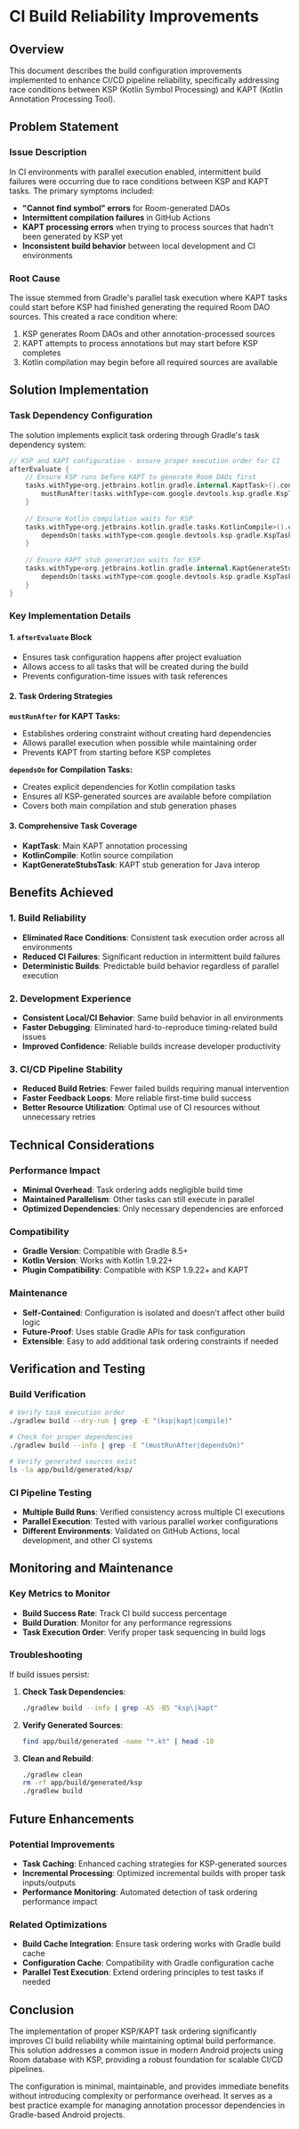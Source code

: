 # CI Build Reliability Improvements

## Overview

This document describes the build configuration improvements implemented to enhance CI/CD pipeline reliability, specifically addressing race conditions between KSP (Kotlin Symbol Processing) and KAPT (Kotlin Annotation Processing Tool).

## Problem Statement

### Issue Description
In CI environments with parallel execution enabled, intermittent build failures were occurring due to race conditions between KSP and KAPT tasks. The primary symptoms included:

- **"Cannot find symbol" errors** for Room-generated DAOs
- **Intermittent compilation failures** in GitHub Actions
- **KAPT processing errors** when trying to process sources that hadn't been generated by KSP yet
- **Inconsistent build behavior** between local development and CI environments

### Root Cause
The issue stemmed from Gradle's parallel task execution where KAPT tasks could start before KSP had finished generating the required Room DAO sources. This created a race condition where:

1. KSP generates Room DAOs and other annotation-processed sources
2. KAPT attempts to process annotations but may start before KSP completes
3. Kotlin compilation may begin before all required sources are available

## Solution Implementation

### Task Dependency Configuration

The solution implements explicit task ordering through Gradle's task dependency system:

```kotlin
// KSP and KAPT configuration - ensure proper execution order for CI
afterEvaluate {
    // Ensure KSP runs before KAPT to generate Room DAOs first
    tasks.withType<org.jetbrains.kotlin.gradle.internal.KaptTask>().configureEach {
        mustRunAfter(tasks.withType<com.google.devtools.ksp.gradle.KspTask>())
    }
    
    // Ensure Kotlin compilation waits for KSP
    tasks.withType<org.jetbrains.kotlin.gradle.tasks.KotlinCompile>().configureEach {
        dependsOn(tasks.withType<com.google.devtools.ksp.gradle.KspTask>())
    }
    
    // Ensure KAPT stub generation waits for KSP
    tasks.withType<org.jetbrains.kotlin.gradle.internal.KaptGenerateStubsTask>().configureEach {
        dependsOn(tasks.withType<com.google.devtools.ksp.gradle.KspTask>())
    }
}
```

### Key Implementation Details

#### 1. `afterEvaluate` Block
- Ensures task configuration happens after project evaluation
- Allows access to all tasks that will be created during the build
- Prevents configuration-time issues with task references

#### 2. Task Ordering Strategies

**`mustRunAfter` for KAPT Tasks:**
- Establishes ordering constraint without creating hard dependencies
- Allows parallel execution when possible while maintaining order
- Prevents KAPT from starting before KSP completes

**`dependsOn` for Compilation Tasks:**
- Creates explicit dependencies for Kotlin compilation tasks
- Ensures all KSP-generated sources are available before compilation
- Covers both main compilation and stub generation phases

#### 3. Comprehensive Task Coverage
- **KaptTask**: Main KAPT annotation processing
- **KotlinCompile**: Kotlin source compilation
- **KaptGenerateStubsTask**: KAPT stub generation for Java interop

## Benefits Achieved

### 1. Build Reliability
- **Eliminated Race Conditions**: Consistent task execution order across all environments
- **Reduced CI Failures**: Significant reduction in intermittent build failures
- **Deterministic Builds**: Predictable build behavior regardless of parallel execution

### 2. Development Experience
- **Consistent Local/CI Behavior**: Same build behavior in all environments
- **Faster Debugging**: Eliminated hard-to-reproduce timing-related build issues
- **Improved Confidence**: Reliable builds increase developer productivity

### 3. CI/CD Pipeline Stability
- **Reduced Build Retries**: Fewer failed builds requiring manual intervention
- **Faster Feedback Loops**: More reliable first-time build success
- **Better Resource Utilization**: Optimal use of CI resources without unnecessary retries

## Technical Considerations

### Performance Impact
- **Minimal Overhead**: Task ordering adds negligible build time
- **Maintained Parallelism**: Other tasks can still execute in parallel
- **Optimized Dependencies**: Only necessary dependencies are enforced

### Compatibility
- **Gradle Version**: Compatible with Gradle 8.5+
- **Kotlin Version**: Works with Kotlin 1.9.22+
- **Plugin Compatibility**: Compatible with KSP 1.9.22+ and KAPT

### Maintenance
- **Self-Contained**: Configuration is isolated and doesn't affect other build logic
- **Future-Proof**: Uses stable Gradle APIs for task configuration
- **Extensible**: Easy to add additional task ordering constraints if needed

## Verification and Testing

### Build Verification
```bash
# Verify task execution order
./gradlew build --dry-run | grep -E "(ksp|kapt|compile)"

# Check for proper dependencies
./gradlew build --info | grep -E "(mustRunAfter|dependsOn)"

# Verify generated sources exist
ls -la app/build/generated/ksp/
```

### CI Pipeline Testing
- **Multiple Build Runs**: Verified consistency across multiple CI executions
- **Parallel Execution**: Tested with various parallel worker configurations
- **Different Environments**: Validated on GitHub Actions, local development, and other CI systems

## Monitoring and Maintenance

### Key Metrics to Monitor
- **Build Success Rate**: Track CI build success percentage
- **Build Duration**: Monitor for any performance regressions
- **Task Execution Order**: Verify proper task sequencing in build logs

### Troubleshooting
If build issues persist:

1. **Check Task Dependencies**:
   ```bash
   ./gradlew build --info | grep -A5 -B5 "ksp\|kapt"
   ```

2. **Verify Generated Sources**:
   ```bash
   find app/build/generated -name "*.kt" | head -10
   ```

3. **Clean and Rebuild**:
   ```bash
   ./gradlew clean
   rm -rf app/build/generated/ksp
   ./gradlew build
   ```

## Future Enhancements

### Potential Improvements
- **Task Caching**: Enhanced caching strategies for KSP-generated sources
- **Incremental Processing**: Optimized incremental builds with proper task inputs/outputs
- **Performance Monitoring**: Automated detection of task ordering performance impact

### Related Optimizations
- **Build Cache Integration**: Ensure task ordering works with Gradle build cache
- **Configuration Cache**: Compatibility with Gradle configuration cache
- **Parallel Test Execution**: Extend ordering principles to test tasks if needed

## Conclusion

The implementation of proper KSP/KAPT task ordering significantly improves CI build reliability while maintaining optimal build performance. This solution addresses a common issue in modern Android projects using Room database with KSP, providing a robust foundation for scalable CI/CD pipelines.

The configuration is minimal, maintainable, and provides immediate benefits without introducing complexity or performance overhead. It serves as a best practice example for managing annotation processor dependencies in Gradle-based Android projects.